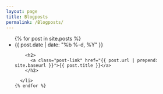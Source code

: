 ```yaml
---
layout: page
title: Blogposts
permalink: /Blogposts/
---
```


<div class="home">

  <ul class="post-list">
    {% for post in site.posts %}
      <li>
        <span id="{{ post.title }}" class="post-meta">{{ post.date | date: "%b %-d, %Y" }}</span>

        <h2>
          <a class="post-link" href="{{ post.url | prepend: site.baseurl }}">{{ post.title }}</a>
        </h2>

      </li>
    {% endfor %}
  </ul>

</div>